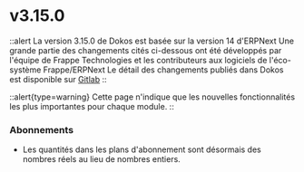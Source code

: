 # v3.15.0

::alert
La version 3.15.0 de Dokos est basée sur la version 14 d'ERPNext
Une grande partie des changements cités ci-dessous ont été développés par l'équipe de Frappe Technologies et les contributeurs aux logiciels de l'éco-système Frappe/ERPNext
Le détail des changements publiés dans Dokos est disponible sur [Gitlab](https://gitlab.com/dokos/dokos/-/releases/v3.15.0)
::

::alert{type=warning}
Cette page n'indique que les nouvelles fonctionnalités les plus importantes pour chaque module.
::


### Abonnements

- Les quantités dans les plans d'abonnement sont désormais des nombres réels au lieu de nombres entiers.
